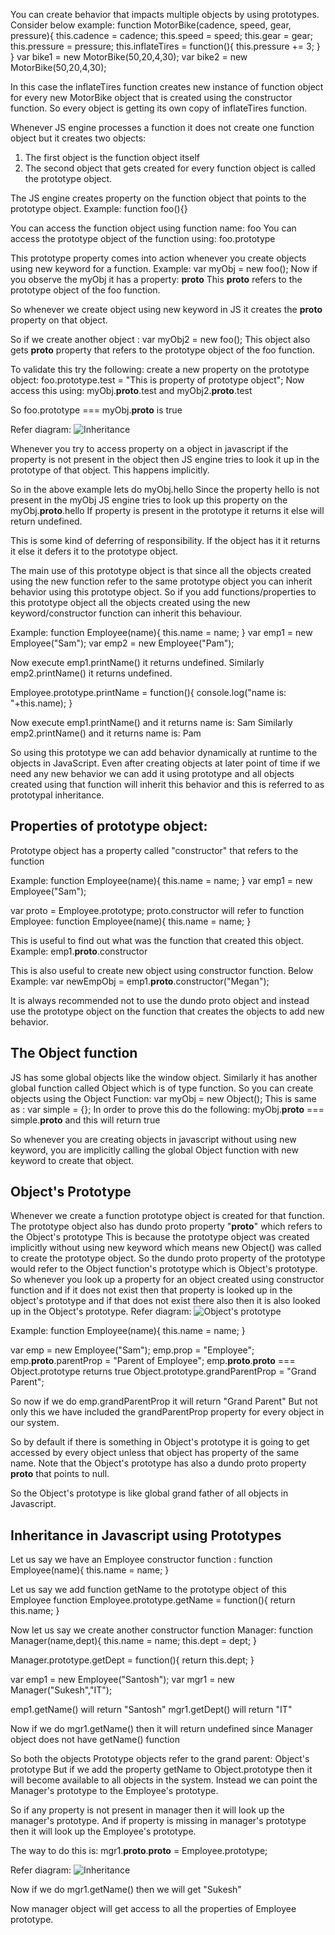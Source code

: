 You can create behavior that impacts multiple objects by using prototypes.
Consider below example:
function MotorBike(cadence, speed, gear, pressure){
  this.cadence = cadence;
  this.speed = speed;
  this.gear = gear;
  this.pressure = pressure;
  this.inflateTires = function(){
    this.pressure += 3;
  }
}
var bike1 = new MotorBike(50,20,4,30);
var bike2 = new MotorBike(50,20,4,30);

In this case the inflateTires function creates new instance of function object for every new MotorBike object that is created using the constructor function.
So every object is getting its own copy of inflateTires function.

Whenever JS engine processes a function it does not create one function object but it creates two objects:
1. The first object is the function object itself
2. The second object that gets created for every function object is called the prototype object.

The JS engine creates property on the function object that points to the prototype object.
Example: function foo(){}

You can access the function object using function name: foo
You can access the prototype object of the function using: foo.prototype

This prototype property comes into action whenever you create objects using new keyword for a function.
Example: var myObj = new foo();
Now if you observe the myObj it has a property: __proto__
This __proto__ refers to the prototype object of the foo function.

So whenever we create object using new keyword in JS it creates the __proto__ property on that object.

So if we create another object : var myObj2 = new foo();
This object also gets __proto__ property that refers to the prototype object of the foo function.

To validate this try the following:
create a new property on the prototype object: foo.prototype.test = "This is property of prototype object";
Now access this using: myObj.__proto__.test and myObj2.__proto__.test

So foo.prototype === myObj.__proto__ is true

Refer diagram:
![Inheritance](https://github.com/nnsantosh/JavaScript-Objects-And-Prototypes/blob/master/prototype.jpg)

Whenever you try to access property on a object in javascript if the property is not present in the object then JS engine tries to look it up in the prototype of that object. This happens implicitly.

So in the above example lets do myObj.hello
Since the property hello is not present in the myObj JS engine tries to look up this property on the myObj.__proto__.hello
If property is present in the prototype it returns it else will return undefined.

This is some kind of deferring of responsibility. If the object has it it returns it else it defers it to the prototype object.

The main use of this prototype object is that since all the objects created using the new function refer to the same prototype object you can inherit behavior using this prototype object.
So if you add functions/properties to this prototype object all the objects created using the new keyword/constructor function can inherit this behaviour.

Example:
function Employee(name){
  this.name = name;
}
var emp1 = new Employee("Sam");
var emp2 = new Employee("Pam");

Now execute emp1.printName() it returns undefined.
Similarly emp2.printName() it returns undefined.

Employee.prototype.printName = function(){
  console.log("name is: "+this.name);
}

Now execute emp1.printName() and it returns name is: Sam
Similarly emp2.printName() and it returns name is: Pam

So using this prototype we can add behavior dynamically at runtime to the objects in JavaScript.
Even after creating objects at later point of time if we need any new behavior we can add it using prototype and all objects created using that function will inherit this behavior and this is referred to as prototypal inheritance.

## Properties of prototype object:
Prototype object has a property called "constructor" that refers to the function

Example:
function Employee(name){
  this.name = name;
}
var emp1 = new Employee("Sam");

var proto = Employee.prototype;
proto.constructor will refer to function Employee:
function Employee(name){
  this.name = name;
}

This is useful to find out what was the function that created this object.
Example: emp1.__proto__.constructor

This is also useful to create new object using constructor function. Below Example:
var newEmpObj = emp1.__proto__.constructor("Megan");

It is always recommended not to use the dundo proto object and instead use the prototype object on the function that creates the objects to add new behavior.

## The Object function
JS has some global objects like the window object. Similarly it has another global function called Object which is of type function.
So you can create objects using the Object Function:
var myObj = new Object();
This is same as :
var simple = {};
In order to prove this do the following:
myObj.__proto__ === simple.__proto__ and this will return true

So whenever you are creating objects in javascript without using new keyword, you are implicitly calling the global Object function with new keyword to create that object.

## Object's Prototype
Whenever we create a function prototype object is created for that function.
The prototype object also has dundo proto property "__proto__" which refers to the Object's prototype
This is because the prototype object was created implicitly without using new keyword which means new Object() was called to create the prototype object.
So the dundo proto property of the prototype would refer to the Object function's prototype which is Object's prototype.
So whenever you look up a property for an object created using constructor function and if it does not exist then that property is looked up in the object's prototype and if that does not exist there also then it is also looked up in the Object's prototype.
Refer diagram:
![Object's prototype](https://github.com/nnsantosh/JavaScript-Objects-And-Prototypes/blob/master/Object_prototype.jpg)

Example:
function Employee(name){
  this.name = name;
}

var emp = new Employee("Sam");
emp.prop = "Employee";
emp.__proto__.parentProp = "Parent of Employee";
emp.__proto__.__proto__ === Object.prototype returns true
Object.prototype.grandParentProp = "Grand Parent";


So now if we do emp.grandParentProp it will return "Grand Parent"
But not only this we have included the grandParentProp property for every object in our system.

So by default if there is something in Object's prototype it is going to get accessed by every object unless that object has property of the same name.
Note that the Object's prototype has also a dundo proto property __proto__ that points to null.

So the Object's prototype is like global grand father of all objects in Javascript.

## Inheritance in Javascript using Prototypes
Let us say we have an Employee constructor function :
function Employee(name){
  this.name = name;
}

Let us say we add function getName to the prototype object of this Employee function
Employee.prototype.getName = function(){
  return this.name;
}

Now let us say we create another constructor function Manager:
function Manager(name,dept){
  this.name = name;
  this.dept = dept;
}

Manager.prototype.getDept = function(){
  return this.dept;
}

var emp1 = new Employee("Santosh");
var mgr1 = new Manager("Sukesh","IT");

emp1.getName() will return "Santosh"
mgr1.getDept() will return "IT"

Now if we do mgr1.getName() then it will return undefined since Manager object does not have getName() function

So both the objects Prototype objects refer to the grand parent: Object's prototype
But if we add the property getName to Object.prototype then it will become available to all objects in the system.
Instead we can point the Manager's prototype to the Employee's prototype.

So if any property is not present in manager then it will look up the manager's prototype. And if property is missing in manager's prototype then it will look up the Employee's prototype.

The way to do this is:
mgr1.__proto__.__proto__ = Employee.prototype;

Refer diagram:
![Inheritance](https://github.com/nnsantosh/JavaScript-Objects-And-Prototypes/blob/master/inheritance.jpg)

Now if we do mgr1.getName() then we will get "Sukesh"

Now manager object will get access to all the properties of Employee prototype.
